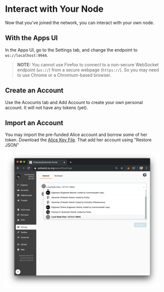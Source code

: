 # Interact with Your Node

Now that you've joined the network, you can interact with your own node.

## With the Apps UI

In the Apps UI, go to the Settings tab, and change the endpoint to `ws://localhost:9944`.

> **NOTE:** You cannot use Firefox to connect to a non-secure WebSocket endpoint
> (`ws://`) from a secure webpage (`https://`). So you may need to use Chrome or
> a Chromium-based browser.


## Create an Account
Use the Acocunts tab and Add Account to create your own personal account. It will not have any tokens (yet).

## Import an Account
You may import the pre-funded Alice account and borrow some of her token. Download the [Alice Key File](https://sfbw.bootnodes.net/alice.json). That add her account using "Restore JSON"


<!-- slide:break -->

![Apps setting tab](assets/apps-settings.png)
